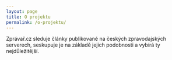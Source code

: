 ```yaml
---
layout: page
title: O projektu
permalink: /o-projektu/
---
```


Zprávař.cz sleduje články publikované na českých zpravodajských serverech,
seskupuje je na základě jejich podobnosti a vybírá ty nejdůležitější.

